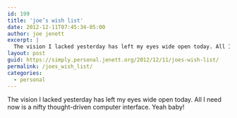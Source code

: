 ```yaml
---
id: 199
title: 'joe’s wish list'
date: 2012-12-11T07:45:34-05:00
author: joe jenett
excerpt: |
  The vision I lacked yesterday has left my eyes wide open today. All I need now is a nifty thought-driven computer interface. Yeah baby!
layout: post
guid: https://simply.personal.jenett.org/2012/12/11/joes-wish-list/
permalink: /joes_wish_list/
categories:
  - personal
---
```

The vision I lacked yesterday has left my eyes wide open today. All I need now is a nifty thought-driven computer interface. Yeah baby!